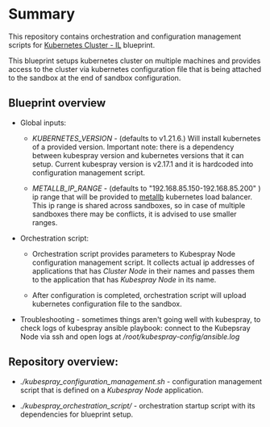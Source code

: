 # Summary
This repository contains orchestration and configuration management
scripts for [Kubernetes Cluster - IL](http://do/RM/Diagram/Index/a685b455-b96a-4494-a3eb-a9ae588e845e?diagramType=Topology)
blueprint.

This blueprint setups kubernetes cluster on multiple machines and provides 
access to the cluster via kubernetes configuration file that is being attached 
to the sandbox at the end of sandbox configuration.

## Blueprint overview

* Global inputs:

    * _KUBERNETES_VERSION_ - (defaults to v1.21.6.) Will install kubernetes of a
    provided version. Important note: there is a dependency between kubespray 
    version and kubernetes versions that it can setup. Current kubespray version 
    is v2.17.1 and it is hardcoded into configuration management script.

    * _METALLB_IP_RANGE_ - (defaults to "192.168.85.150-192.168.85.200" ) ip 
    range that will be provided to [metallb](https://metallb.universe.tf/) 
    kubernetes load balancer. This ip range is shared across sandboxes, 
    so in case of multiple sandboxes there may be conflicts, 
    it is advised to use smaller ranges.
 
* Orchestration script:

    * Orchestration script provides parameters to Kubespray Node configuration 
    management script. It collects actual ip addresses of applications that has 
    _Cluster Node_ in their names and passes them to the application that has 
    _Kubespray Node_ in its name.

    * After configuration is completed, orchestration script will upload 
    kubernetes configuration file to the sandbox.

* Troubleshooting - sometimes things aren't going well with kubespray, to check 
logs of kubespray ansible playbook: connect to the Kubepsray Node via ssh and 
open logs at _/root/kubespray-config/ansible.log_

## Repository overview:

* _./kubespray_configuration_management.sh_ - configuration management script
that is defined on a *Kubespray Node* application. 

* _./kubespray_orchestration_script/_ - orchestration startup script with its
dependencies for blueprint setup.


